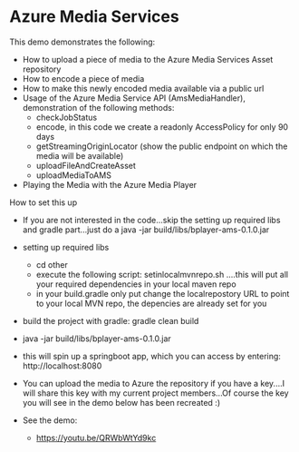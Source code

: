 # Azure Media Services 


This demo demonstrates the following:
 * How to upload a piece of media to the Azure Media Services Asset repository
 * How to encode a piece of media
 * How to make this newly encoded media available via a public url
 * Usage of the Azure Media Service API (AmsMediaHandler), demonstration of the following methods:
   * checkJobStatus
   * encode, in this code we create a readonly AccessPolicy for only 90 days
   * getStreamingOriginLocator (show the public endpoint on which the media will be available)
   * uploadFileAndCreateAsset 
   * uploadMediaToAMS
 * Playing the Media with the Azure Media Player

How to set this up
  * If you are not interested in the code...skip the setting up required libs and gradle part...just do a java -jar build/libs/bplayer-ams-0.1.0.jar
  * setting up required libs
    * cd other
    * execute the following script: setinlocalmvnrepo.sh ....this will put all your required dependencies in your local maven repo
    * in your build.gradle only put change the localrepostory URL to point to your local MVN repo, the depencies are already set for you
  * build the project with gradle: gradle clean build
  * java -jar build/libs/bplayer-ams-0.1.0.jar
  * this will spin up a springboot app, which you can access by entering: http://localhost:8080
  * You can upload the media to Azure the repository if you have a key....I will share this key with my current project members...Of course the key you will see in the demo below has been recreated :)

* See the demo:
  * https://youtu.be/QRWbWtYd9kc

